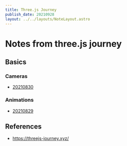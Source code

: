 ```yaml
---
title: Three.js Journey
publish_date: 20210928
layout: ../../layouts/NoteLayout.astro
---
```


# Notes from three.js journey

## Basics

### Cameras

- [20210830](../fleeting-notes/20210830.md)

### Animations

- [20210829](../fleeting-notes/20210829.md)

## References

- https://threejs-journey.xyz/

